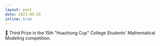 ```yaml
---
layout: post
date: 2023-05-29
inline: true
---
```


:memo: Third Prize in the 15th "Huazhong Cup" College Students' Mathematical Modeling competition.